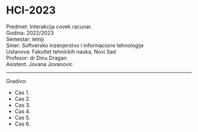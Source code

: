 # HCI-2023
Predmet: Interakcija covek racunar. </br>
Godina: 2022/2023 </br>
Semestar: letnji </br>
Smer: Softversko inzenjerstvo i informacione tehnologije </br>
Ustanova: Fakultet tehnickih nauka, Novi Sad </br>
Profesor: dr Dinu Dragan </br>
Asistent: Jovana Jovanovic </br>
<hr>

Gradivo:
<ul> 
<li> Cas 1.  </li>
<li> Cas 2.  </li>
<li> Cas 3.  </li>
<li> Cas 4.  </li>
<li> Cas 5.  </li>
<li> Cas 6.  </li>
</ul>
